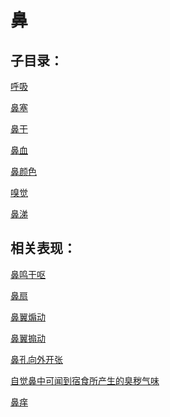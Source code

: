 # 鼻## 子目录：[呼吸](https://zuoye.gmzyh.com/read/biaoxian/cat_呼吸.md)[鼻塞](https://zuoye.gmzyh.com/read/biaoxian/cat_鼻塞.md)[鼻干](https://zuoye.gmzyh.com/read/biaoxian/cat_鼻干.md)[鼻血](https://zuoye.gmzyh.com/read/biaoxian/cat_鼻血.md)[鼻颜色](https://zuoye.gmzyh.com/read/biaoxian/cat_鼻颜色.md)[嗅觉](https://zuoye.gmzyh.com/read/biaoxian/cat_嗅觉.md)[鼻涕](https://zuoye.gmzyh.com/read/biaoxian/cat_鼻涕.md)## 相关表现：[鼻鸣干呕](https://zuoye.gmzyh.com/search?key=鼻鸣干呕)[鼻扇](https://zuoye.gmzyh.com/search?key=鼻扇)[鼻翼煽动](https://zuoye.gmzyh.com/search?key=鼻翼煽动)[鼻翼搧动](https://zuoye.gmzyh.com/search?key=鼻翼搧动)[鼻孔向外开张](https://zuoye.gmzyh.com/search?key=鼻孔向外开张)[自觉鼻中可闻到宿食所产生的臭秽气味](https://zuoye.gmzyh.com/search?key=自觉鼻中可闻到宿食所产生的臭秽气味)[鼻痒](https://zuoye.gmzyh.com/search?key=鼻痒)